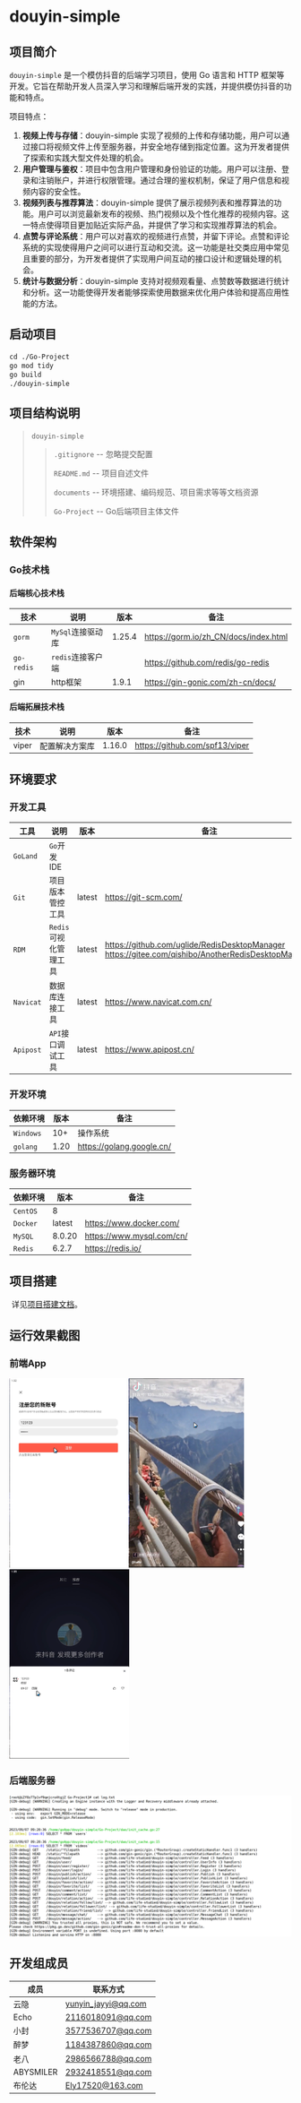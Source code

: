 # douyin-simple

## 项目简介

`douyin-simple` 是一个模仿抖音的后端学习项目，使用 Go 语言和 HTTP 框架等开发。它旨在帮助开发人员深入学习和理解后端开发的实践，并提供模仿抖音的功能和特点。 

项目特点： 

1. **视频上传与存储**：douyin-simple 实现了视频的上传和存储功能，用户可以通过接口将视频文件上传至服务器，并安全地存储到指定位置。这为开发者提供了探索和实践大型文件处理的机会。 
2. **用户管理与鉴权**：项目中包含用户管理和身份验证的功能。用户可以注册、登录和注销账户，并进行权限管理。通过合理的鉴权机制，保证了用户信息和视频内容的安全性。 
3. **视频列表与推荐算法**：douyin-simple 提供了展示视频列表和推荐算法的功能。用户可以浏览最新发布的视频、热门视频以及个性化推荐的视频内容。这一特点使得项目更加贴近实际产品，并提供了学习和实现推荐算法的机会。 
4. **点赞与评论系统**：用户可以对喜欢的视频进行点赞，并留下评论。点赞和评论系统的实现使得用户之间可以进行互动和交流。这一功能是社交类应用中常见且重要的部分，为开发者提供了实现用户间互动的接口设计和逻辑处理的机会。 
5. **统计与数据分析**：douyin-simple 支持对视频观看量、点赞数等数据进行统计和分析。这一功能使得开发者能够探索使用数据来优化用户体验和提高应用性能的方法。 

## 启动项目

```
cd ./Go-Project
go mod tidy
go build
./douyin-simple
```

## 项目结构说明

> `douyin-simple`
>
> >`.gitignore` -- 忽略提交配置
> >
> >`README.md` -- 项目自述文件
> >
> >`documents` -- 环境搭建、编码规范、项目需求等等文档资源
> >
> >`Go-Project` -- Go后端项目主体文件

## 软件架构

### Go技术栈

#### 后端核心技术栈

| 技术       | 说明              | 版本   | 备注                                  |
| ---------- | ----------------- | ------ | ------------------------------------- |
| `gorm`     | `MySql`连接驱动库 | 1.25.4 | https://gorm.io/zh_CN/docs/index.html |
| `go-redis` | `redis`连接客户端 |        | https://github.com/redis/go-redis     |
| gin        | http框架          | 1.9.1  | https://gin-gonic.com/zh-cn/docs/     |

#### 后端拓展技术栈

| 技术  | 说明           | 版本   | 备注                           |
| ----- | -------------- | ------ | ------------------------------ |
| viper | 配置解决方案库 | 1.16.0 | https://github.com/spf13/viper |

## 环境要求

### 开发工具

| 工具      | 说明                  | 版本   | 备注                                                         |
| --------- | --------------------- | ------ | ------------------------------------------------------------ |
| `GoLand`  | `Go`开发IDE           |        |                                                              |
| `Git`     | 项目版本管控工具      | latest | https://git-scm.com/                                         |
| `RDM`     | `Redis`可视化管理工具 | latest | https://github.com/uglide/RedisDesktopManager https://gitee.com/qishibo/AnotherRedisDesktopManager |
| `Navicat` | 数据库连接工具        | latest | https://www.navicat.com.cn/                                  |
| `Apipost` | `API`接口调试工具     | latest | https://www.apipost.cn/                                      |

### 开发环境

| 依赖环境  | 版本 | 备注                      |
| --------- | ---- | ------------------------- |
| `Windows` | 10+  | 操作系统                  |
| `golang`  | 1.20 | https://golang.google.cn/ |

### 服务器环境

| 依赖环境 | 版本   | 备注                      |
| -------- | ------ | ------------------------- |
| `CentOS` | 8      |                           |
| `Docker` | latest | https://www.docker.com/   |
| `MySQL`  | 8.0.20 | https://www.mysql.com/cn/ |
| `Redis`  | 6.2.7  | https://redis.io/         |

## 项目搭建

​	详见[项目搭建文档](./documents/01-项目需求/业务参考系统/README.md)。

## 运行效果截图

### 前端App

<img src="./assets/image-20230907092903070.png" alt="image-20230907092903070" style="zoom:33%;" />

<img src="./assets/image-20230907092945095.png" alt="image-20230907092945095" style="zoom:33%;" />

<img src="./assets/image-20230907093014712.png" alt="image-20230907093014712" style="zoom:33%;" />

### 后端服务器

![image-20230907092728533](./assets/image-20230907092728533.png)

## 开发组成员

| 成员      | 联系方式            |
| --------- | ------------------- |
| 云隐      | yunyin_jayyi@qq.com |
| Echo      | 2116018091@qq.com   |
| 小封      | 3577536707@qq.com   |
| 醉梦      | 1184387860@qq.com   |
| 老八      | 2986566788@qq.com   |
| ABYSMILER | 2932418551@qq.com   |
| 布伦达    | Ely17520@163.com    |
